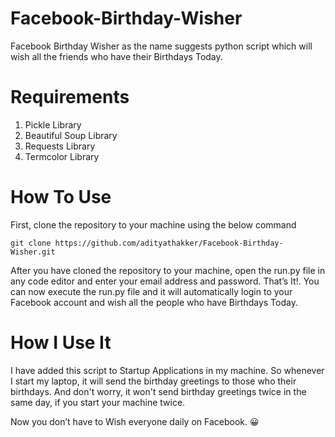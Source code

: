 # Facebook-Birthday-Wisher
Facebook Birthday Wisher as the name suggests python script which will wish all the friends who have their Birthdays Today.

# Requirements
1. Pickle Library
2. Beautiful Soup Library
3. Requests Library
4. Termcolor Library
 
# How To Use
First, clone the repository to your machine using the below command
```
git clone https://github.com/adityathakker/Facebook-Birthday-Wisher.git
```
After you have cloned the repository to your machine, open the run.py file in any code editor and enter your email address and password.
That’s It!. You can now execute the run.py file and it will automatically login to your Facebook account and wish all the people who have Birthdays Today.

# How I Use It

I have added this script to Startup Applications in my machine. So whenever I start my laptop, it will send the birthday greetings to those who their birthdays. And don't worry, it won't send birthday greetings twice in the same day, if you start your machine twice. 
 
Now you don’t have to Wish everyone daily on Facebook. 😀
